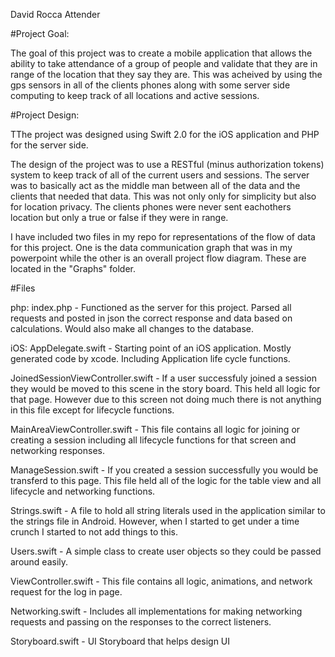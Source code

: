 David Rocca
Attender

#Project Goal: 

The goal of this project was to create a mobile application that allows the ability to take attendance of a group of people and validate that they are in range of the location that they say they are. This was acheived by using the gps sensors in all of the clients phones along with some server side computing to keep track of all locations and active sessions.


#Project Design:

TThe project was designed using Swift 2.0 for the iOS application and PHP for the server side.

The design of the project was to use a RESTful (minus authorization tokens) system to keep track of all of the current users and sessions. The server was to basically act as the middle man between all of the data and the clients that needed that data. This was not only only for simplicity but also for location privacy. The clients phones were never sent eachothers location but only a true or false if they were in range. 

I have included two files in my repo for representations of the flow of data for this project. One is the data communication graph that was in my powerpoint while the other is an overall project flow diagram. These are located in the "Graphs" folder.

#Files

php: 
index.php - Functioned as the server for this project. Parsed all requests and posted in json the correct response and data based on calculations. Would also make all changes to the database.

iOS:
AppDelegate.swift - Starting point of an iOS application. Mostly generated code by xcode. Including Application life cycle functions.

JoinedSessionViewController.swift - If a user successfuly joined a session they would be moved to this scene in the story board. This held all logic for that page. However due to this screen not doing much there is not anything in this file except for lifecycle functions.

MainAreaViewController.swift - This file contains all logic for joining or creating a session including all lifecycle functions for that screen and networking responses.

ManageSession.swift - If you created a session successfully you would be transferd to this page. This file held all of the logic for the table view and all lifecycle and networking functions. 

Strings.swift - A file to hold all string literals used in the application similar to the strings file in Android. However, when I started to get under a time crunch I started to not add things to this.

Users.swift - A simple class to create user objects so they could be passed around easily.

ViewController.swift - This file contains all logic, animations, and network request for the log in page. 

Networking.swift - Includes all implementations for making networking requests and passing on the responses to the correct listeners.

Storyboard.swift - UI Storyboard that helps design UI
